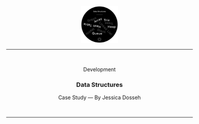 <div align="center">
  <img src="Store/Images/DataStructures.png" width="100" height="100" />
  
  <hr height="0.5px" />
  
  <br/>
  <p> Development </p>
  <h3> Data Structures </h3>
  <p> Case Study — By Jessica Dosseh </p>
  <br/>
</div>

<hr/>
